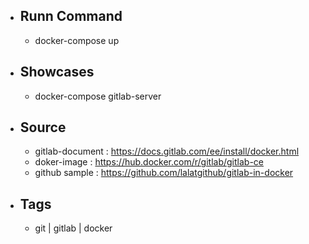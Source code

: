 - ## Runn Command
  - docker-compose up

- ## Showcases
  - docker-compose gitlab-server 

- ## Source 
  - gitlab-document : https://docs.gitlab.com/ee/install/docker.html
  - doker-image : https://hub.docker.com/r/gitlab/gitlab-ce
  - github sample : https://github.com/lalatgithub/gitlab-in-docker

- ## Tags
  - git | gitlab | docker
